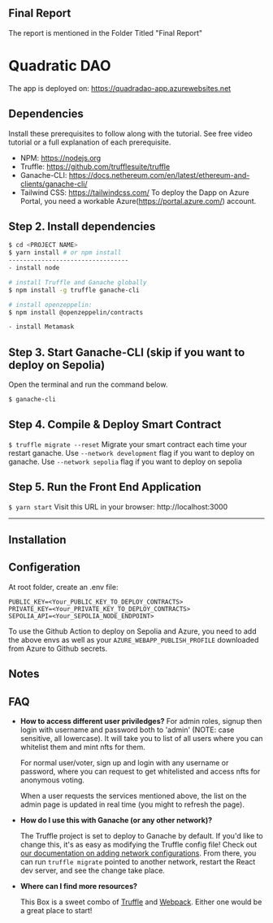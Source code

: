 ## Final Report
The report is mentioned in the Folder Titled "Final Report" 

# Quadratic DAO 

The app is deployed on: https://quadradao-app.azurewebsites.net

## Dependencies
Install these prerequisites to follow along with the tutorial. See free video tutorial or a full explanation of each prerequisite.
- NPM: https://nodejs.org
- Truffle: https://github.com/trufflesuite/truffle
- Ganache-CLI: https://docs.nethereum.com/en/latest/ethereum-and-clients/ganache-cli/
- Tailwind CSS: https://tailwindcss.com/
To deploy the Dapp on Azure Portal, you need a workable Azure(https://portal.azure.com/) account.

## Step 2. Install dependencies
```sh
$ cd <PROJECT NAME>
$ yarn install # or npm install
---------------------------------
- install node 

# install Truffle and Ganache globally
$ npm install -g truffle ganache-cli

# install openzeppelin: 
$ npm install @openzeppelin/contracts

- install Metamask
```

## Step 3. Start Ganache-CLI (skip if you want to deploy on Sepolia)
Open the terminal and run the command below.
```sh
$ ganache-cli
```

## Step 4. Compile & Deploy Smart Contract
`$ truffle migrate --reset`
Migrate your smart contract each time your restart ganache.
Use `--network development` flag if you want to deploy on ganache.
Use `--network sepolia` flag if you want to deploy on sepolia


## Step 5. Run the Front End Application
`$ yarn start`
Visit this URL in your browser: http://localhost:3000


-----------------------------



## Installation



## Configeration
At root folder, create an .env file:

```
PUBLIC_KEY=<Your_PUBLIC_KEY_TO_DEPLOY_CONTRACTS>
PRIVATE_KEY=<Your_PRIVATE_KEY_TO_DEPLOY_CONTRACTS>
SEPOLIA_API=<Your_SEPOLIA_NODE_ENDPOINT>
```

To use the Github Action to deploy on Sepolia and Azure, you need to add the above envs as well as your `AZURE_WEBAPP_PUBLISH_PROFILE` downloaded from Azure to Github secrets.

## Notes 

## FAQ
- **How to access different user priviledges?**
   For admin roles, signup then login with username and password both to 'admin' (NOTE: case sensitive, all lowercase). It will take you to list of all users where you can whitelist them and mint nfts for them.

   For normal user/voter, sign up and login with any username or password, where you can request to get whitelisted and access nfts for anonymous voting. 

   When a user requests the services mentioned above, the list on the admin page is updated in real time (you might to refresh the page). 

- **How do I use this with Ganache (or any other network)?**

  The Truffle project is set to deploy to Ganache by default. If you'd like to change this, it's as easy as modifying the Truffle config file! Check out [our documentation on adding network configurations](https://trufflesuite.com/docs/truffle/reference/configuration/#networks). From there, you can run `truffle migrate` pointed to another network, restart the React dev server, and see the change take place.

- **Where can I find more resources?**

  This Box is a sweet combo of [Truffle](https://trufflesuite.com) and [Webpack](https://webpack.js.org). Either one would be a great place to start!




